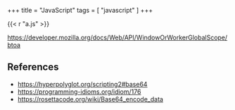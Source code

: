 +++
title = "JavaScript"
tags = [ "javascript" ]
+++

{{< r "a.js" >}}

<https://developer.mozilla.org/docs/Web/API/WindowOrWorkerGlobalScope/btoa>

## References

- <https://hyperpolyglot.org/scripting2#base64>
- <https://programming-idioms.org/idiom/176>
- <https://rosettacode.org/wiki/Base64_encode_data>
